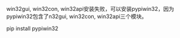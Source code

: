 

win32gui, win32con, win32api安装失败，可以安装pypiwin32，因为pypiwin32包含了n32gui, win32con, win32api三个模块。

pip install pypiwin32